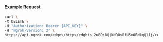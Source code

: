 <!-- Code generated for API Clients. DO NOT EDIT. -->

#### Example Request

```bash
curl \
-X DELETE \
-H "Authorization: Bearer {API_KEY}" \
-H "Ngrok-Version: 2" \
https://api.ngrok.com/edges/https/edghts_2uBDi8QjkNQOvRfU5x0RNkqQ11j/routes/edghtsrt_2uBDi3HbqhEKAP1xSBUCQtED7Y5/webhook_verification
```
